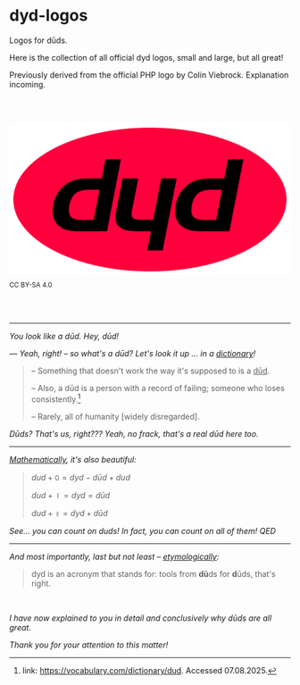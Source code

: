 # dyd-logos

Logos for dūds. 

Here is the collection of all official dyd logos, small and large, but all great!

Previously derived from the official PHP logo by Colin Viebrock. Explanation incoming.

<br/><br/>

<img src="dyd-logo.svg"><sub>CC BY-SA 4.0</sub>

<br/><br/>

___

*You look like a dūd. Hey, dūd!*
<br/>

*— Yeah, right! – so what's a dūd? Let's look it up … in a <ins>dictionary</ins>!*
> – Something that doesn't work the way it's supposed to is a <ins>dūd</ins>.
>
> – Also, a dūd is a person with a record of failing; someone who loses consistently.[^1]
> 
> – Rarely, all of humanity [widely disregarded].

[^1]: link: https://vocabulary.com/dictionary/dud. Accessed 07.08.2025.

*Dūds? That's us, right??? Yeah, no frack, that's a real dūd here too.*

___


*<ins>Mathematically</ins>, it's also beautiful:*
> $`dud + ꣐ = dyd - dūd + dud`$
>
> $`dud + ⏽ = dyd = dūd`$
>
> $`dud + ॥ = dyd + dūd`$

*See… you can count on duds! In fact, you can count on all of them! QED*

___

*And most importantly, last but not least – <ins>etymologically</ins>:*
> dyd is an acronym that stands for: tools from **dū**ds for **d**ūds, that's right.

<br/>

*I have now explained to you in detail and conclusively why dūds are all great.*

*Thank you for your attention to this matter!*
